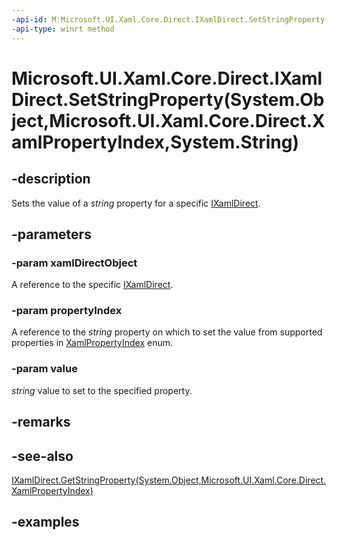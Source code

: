 ```yaml
---
-api-id: M:Microsoft.UI.Xaml.Core.Direct.IXamlDirect.SetStringProperty(System.Object,Microsoft.UI.Xaml.Core.Direct.XamlPropertyIndex,System.String)
-api-type: winrt method
---
```


# Microsoft.UI.Xaml.Core.Direct.IXamlDirect.SetStringProperty(System.Object,Microsoft.UI.Xaml.Core.Direct.XamlPropertyIndex,System.String)

<!--
public void SetStringProperty (object xamlDirectObject, Microsoft.UI.Xaml.Core.Direct.XamlPropertyIndex propertyIndex, string value);
-->

## -description

Sets the value of a _string_ property for a specific [IXamlDirect](ixamldirect.md).

## -parameters

### -param xamlDirectObject

A reference to the specific [IXamlDirect](ixamldirect.md).

### -param propertyIndex

A reference to the _string_ property on which to set the value from supported properties in [XamlPropertyIndex](xamlpropertyindex.md) enum.

### -param value

*string* value to set to the specified property.

## -remarks

## -see-also

[IXamlDirect.GetStringProperty(System.Object,Microsoft.UI.Xaml.Core.Direct.XamlPropertyIndex)](ixamldirect_getstringproperty_134737284.md)

## -examples
